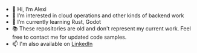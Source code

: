 - 👋 Hi, I’m Alexi
- 👀 I’m interested in cloud operations and other kinds of backend work
- 🌱 I’m currently learning Rust, Godot
- 📚 These repositories are old and don't represent my current work. Feel free to contact me for updated code samples.
- 📫 I'm also available on [LinkedIn](https://www.linkedin.com/in/alexichryss)
<!---
- 🌱 I’m currently learning Rust
- 💞️ I’m looking to collaborate on ...
- 📫 How to reach me ... --->

<!---
alexichryss/alexichryss is a ✨ special ✨ repository because its `README.md` (this file) appears on your GitHub profile.
You can click the Preview link to take a look at your changes.
--->
